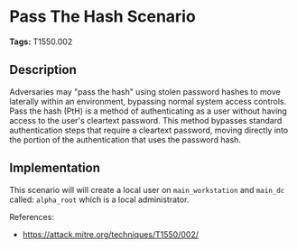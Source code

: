 # Pass The Hash Scenario

**Tags:** T1550.002

## Description

Adversaries may "pass the hash" using stolen password hashes to move laterally within an environment, bypassing normal system access controls. Pass the hash (PtH) is a method of authenticating as a user without having access to the user's cleartext password. This method bypasses standard authentication steps that require a cleartext password, moving directly into the portion of the authentication that uses the password hash.

## Implementation

This scenario will will create a local user on `main_workstation` and `main_dc` called: `alpha_root` which is a local administrator.

References:

- https://attack.mitre.org/techniques/T1550/002/